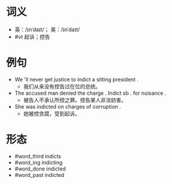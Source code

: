 # 词义
- 英：/ɪnˈdaɪt/； 美：/ɪnˈdaɪt/
- #vt 起诉；控告
# 例句
- We 'll never get justice to indict a sitting president .
	- 我们从来没有控告过在位的总统。
- The accused man denied the charge . Indict sb . for nuisance .
	- 被告人不承认所控之罪。控告某人非法妨害。
- She was indicted on charges of corruption .
	- 她被控贪腐，受到起诉。
# 形态
- #word_third indicts
- #word_ing indicting
- #word_done indicted
- #word_past indicted
